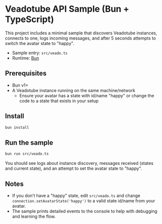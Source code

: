 # Veadotube API Sample (Bun + TypeScript)

This project includes a minimal sample that discovers Veadotube instances, connects to one, logs incoming messages, and after 5 seconds attempts to switch the avatar state to "happy".

- Sample entry: `src/veado.ts`
- Runtime: [Bun](https://bun.sh)

## Prerequisites
- Bun v1+
- A Veadotube instance running on the same machine/network
  - Ensure your avatar has a state with id/name "happy" or change the code to a state that exists in your setup

## Install
```sh
bun install
```

## Run the sample
```sh
bun run src/veado.ts
```

You should see logs about instance discovery, messages received (states and current state), and an attempt to set the avatar state to "happy".

## Notes
- If you don’t have a "happy" state, edit `src/veado.ts` and change `connection.setAvatarState('happy')` to a valid state id/name from your avatar.
- The sample prints detailed events to the console to help with debugging and learning the flow.
